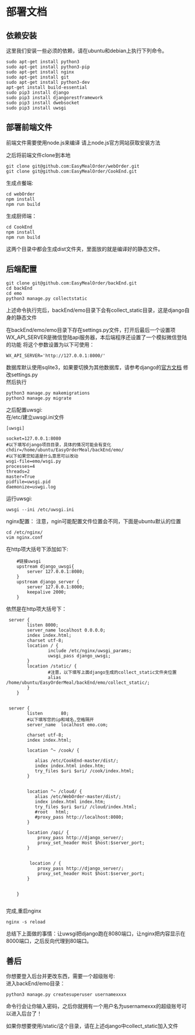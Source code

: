 # 部署文档

## 依赖安装
这里我们安装一些必须的依赖，请在ubuntu和debian上执行下列命令。  
```
sudo apt-get install python3
sudo apt-get install python3-pip
sudo apt-get install nginx
sudo apt-get install git
sudo apt-get install python3-dev
apt-get install build-essential
sudo pip3 install django
sudo pip3 install djangorestframework
sudo pip3 install dwebsocket
sudo pip3 install uwsgi
```


## 部署前端文件
前端文件需要使用node.js来编译
请上node.js官方网站获取安装方法


之后将前端文件clone到本地  
```
git clone git@github.com:EasyMealOrder/webOrder.git
git clone git@github.com:EasyMealOrder/CookEnd.git

```
生成点餐端:
```
cd webOrder
npm install
npm run build
```
生成厨师端：
```
cd CookEnd
npm install
npm run build
```
这两个目录中都会生成dist文件夹，里面放的就是编译好的静态文件。

## 后端配置
```
git clone git@github.com:EasyMealOrder/backEnd.git
cd backEnd
cd emo
python3 manage.py collectstatic
```
上述命令执行完后，backEnd/emo目录下会有collect_static目录，这是django自身的静态文件

在backEnd/emo/emo目录下存在settings.py文件，打开后最后一个设置项
WX_API_SERVER是微信登陆api服务器，本后端程序还设置了一个模拟微信登陆的功能
将这个参数设置为以下可使用：  
```
WX_API_SERVER='http://127.0.0.1:8000/'
```

数据库默认使用sqlite3，如果要切换为其他数据库，请参考django的[官方文档](https://docs.djangoproject.com/en/2.0/ref/databases/#mysql-notes)
修改settings.py  
然后执行  
```
python3 manage.py makemigrations
python3 manage.py migrate
```



之后配置uwsgi:  
在/etc/建立uwsgi.ini文件  
```
[uwsgi]

socket=127.0.0.1:8080
#以下填写django项目目录，具体的情况可能会有变化
chdir=/home/ubuntu/EasyOrderMeal/backEnd/emo/
#以下如果您知道是什么意思可以改动
wsgi-file=emo/wsgi.py
processes=4
threads=2
master=True
pidfile=uwsgi.pid
daemonize=uswgi.log

```
运行uwsgi:  
```
uwsgi --ini /etc/uwsgi.ini
```


nginx配置：
注意，ngin可能配置文件位置会不同，下面是ubuntu默认的位置
```
cd /etc/nginx/
vim nginx.conf
```
在http项大括号下添加如下:  
```
    #链接uwsgi
    upstream django_uwsgi{
        server 127.0.0.1:8080;
    }
    upstream django_server {
        server 127.0.0.1:8000;
        keepalive 2000;
    }
```
依然是在http项大括号下：  
```
 server {
        listen 8000;
        server_name localhost 0.0.0.0;
        index index.html;
        charset utf-8;
        location / {
                include /etc/nginx/uwsgi_params;
                uwsgi_pass django_uwsgi;
        }
        location /static/ {
                #注意，以下填写上面django生成的collect_static文件夹位置
                alias /home/ubuntu/EasyOrderMeal/backEnd/emo/collect_static/;
        }
    }


 server {
        listen       80;
        #以下填写您的ip和域名,空格隔开
        server_name  localhost emo.com;  

        charset utf-8;
        index index.html;

        location ^~ /cook/ {

           alias /etc/CookEnd-master/dist/;
           index index.html index.htm;
           try_files $uri $uri/ /cook/index.html;
        }


        location ^~ /cloud/ {
           alias /etc/WebOrder-master/dist/;
           index index.html index.htm;
           try_files $uri $uri/ /cloud/index.html;
           #root   html;
           #proxy_pass http://localhost:8080;
        }

        location /api/ {
            proxy_pass http://django_server/;
            proxy_set_header Host $host:$server_port;
        }


         location / {
            proxy_pass http://django_server/;
            proxy_set_header Host $host:$server_port;
        }


    }


```
完成,重启nginx  
```
nginx -s reload
```
总结下上面做的事情：让uwsgi把django跑在8080端口，让nginx把内容显示在8000端口，之后反向代理到80端口。  

## 善后

你想要登入后台并更改东西，需要一个超级账号:  
进入backEnd/emo目录：  
```
python3 manage.py createsuperuser usernamexxxx
```
命令行会让你输入密码，之后你就拥有一个用户名为usernamexxx的超级账号可以进入后台了！  


如果你想要使用/static/这个目录，请在上述django中collect_static加入文件  



